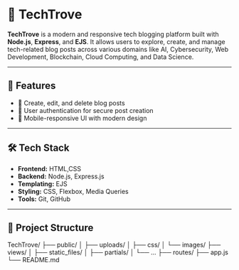 # 🧠 TechTrove

**TechTrove** is a modern and responsive tech blogging platform built with **Node.js**, **Express**, and **EJS**. It allows users to explore, create, and manage tech-related blog posts across various domains like AI, Cybersecurity, Web Development, Blockchain, Cloud Computing, and Data Science.

---

## 🚀 Features

- 📝 Create, edit, and delete blog posts
- 🔐 User authentication for secure post creation
- 📱 Mobile-responsive UI with modern design

---

## 🛠️ Tech Stack
- **Frontend:** HTML,CSS
- **Backend:** Node.js, Express.js
- **Templating:** EJS
- **Styling:** CSS, Flexbox, Media Queries
- **Tools:** Git, GitHub

---

## 📂 Project Structure
TechTrove/
├── public/
│ ├── uploads/
│ ├── css/
│ └── images/
├── views/
│ ├── static_files/
│ ├── partials/
│ └── ...
├── routes/
├── app.js
└── README.md
